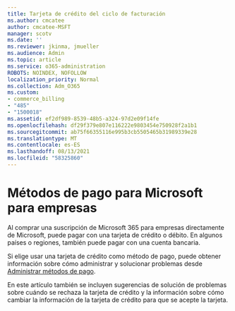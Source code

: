 ```yaml
---
title: Tarjeta de crédito del ciclo de facturación
ms.author: cmcatee
author: cmcatee-MSFT
manager: scotv
ms.date: ''
ms.reviewer: jkinma, jmueller
ms.audience: Admin
ms.topic: article
ms.service: o365-administration
ROBOTS: NOINDEX, NOFOLLOW
localization_priority: Normal
ms.collection: Adm_O365
ms.custom:
- commerce_billing
- "485"
- "1500018"
ms.assetid: ef2df989-8539-48b5-a324-97d2e09f14fe
ms.openlocfilehash: df29f379e807e116222e9803454e750928f2a1b1
ms.sourcegitcommit: ab75f66355116e995b3cb5505465b31989339e28
ms.translationtype: MT
ms.contentlocale: es-ES
ms.lasthandoff: 08/13/2021
ms.locfileid: "58325860"
---
```

# <a name="payment-methods-for-microsoft-for-business"></a>Métodos de pago para Microsoft para empresas

Al comprar una suscripción de Microsoft 365 para empresas directamente de Microsoft, puede pagar con una tarjeta de crédito o débito. En algunos países o regiones, también puede pagar con una cuenta bancaria.
  
Si elige usar una tarjeta de crédito como método de pago, puede obtener información sobre cómo administrar y solucionar problemas desde [Administrar métodos de pago](https://docs.microsoft.com/microsoft-365/commerce/billing-and-payments/manage-payment-methods).
  
En este artículo también se incluyen sugerencias de solución de problemas sobre cuándo se rechaza la tarjeta de crédito y la información sobre cómo cambiar la información de la tarjeta de crédito para que se acepte la tarjeta.